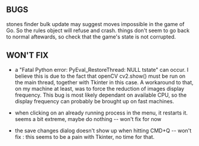 


## BUGS

stones finder bulk update may suggest moves impossible in the game of Go. So the rules object will refuse and crash. things don't seem to go back to normal aftewards, so check that the game's state is not corrupted.


## WON'T FIX
- a "Fatal Python error: PyEval_RestoreThread: NULL tstate" can occur. I believe this is due to the fact that openCV cv2.show() must be run on the main thread, together with Tkinter in this case. A workaround to that, on my machine at least, was to force the reduction of images display frequency. This bug is most likely dependant on available CPU, so the display frequency can probably be brought up on fast machines.

- when clicking on an already running process in the menu, it restarts it. seems a bit extreme, maybe do nothing -- won't fix for now

- the save changes dialog doesn't show up when hitting CMD+Q  -- won't fix : this seems to be a pain with Tkinter, no time for that.
